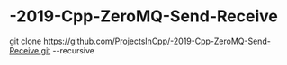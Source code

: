 # -2019-Cpp-ZeroMQ-Send-Receive

git clone https://github.com/ProjectsInCpp/-2019-Cpp-ZeroMQ-Send-Receive.git --recursive 
